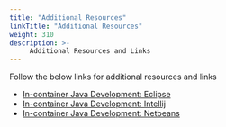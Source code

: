 ```yaml
---
title: "Additional Resources"
linkTitle: "Additional Resources"
weight: 310
description: >-
     Additional Resources and Links
---
```



Follow the below links for additional resources and links

* [In-container Java Development: Eclipse](https://training.play-with-docker.com/java-debugging-eclipse/)
* [In-container Java Development: Intellij](https://training.play-with-docker.com/java-debugging-intellij/)
* [In-container Java Development: Netbeans](https://training.play-with-docker.com/java-debugging-netbeans/)
